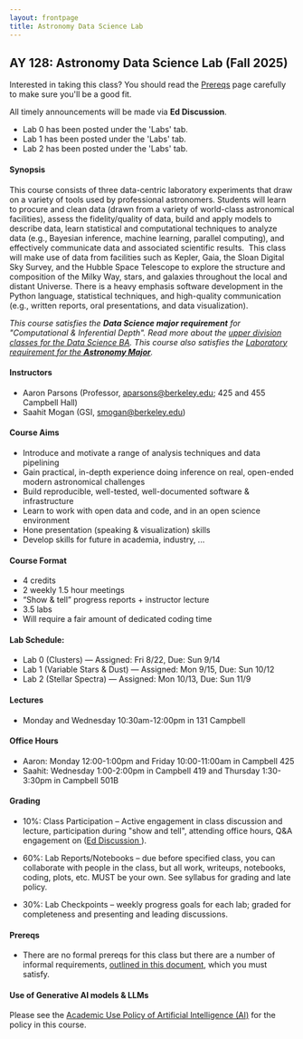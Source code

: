 ```yaml
---
layout: frontpage
title: Astronomy Data Science Lab
---
```


## AY 128: Astronomy Data Science Lab (Fall 2025)


<div class="alert alert-primary" role="alert">

Interested in taking this class? You should read the <a href="https://ucb-datalab.github.io/pages/prereq.html">Prereqs</a> page carefully to make sure you'll be a good fit.<br/>
</div>


<div class="alert alert-info" role="alert">
All timely announcements will be made via <b>Ed Discussion</b>. 
<!-- Please be sure you are <a href="https://edstem.org/us/join/ruZfdd" alt="Ed Discussion">signed up</a>. -->
</div>


<div class="alert alert-primary" role="alert">
<ul>
<li>Lab 0 has been posted under the 'Labs' tab.</li>
<li>Lab 1 has been posted under the 'Labs' tab.</li>
<li>Lab 2 has been posted under the 'Labs' tab.</li>
<!-- <li>4/15 -- Lab 3 has been posted under the 'Labs' tab.</li> -->
</ul>
</div>

#### Synopsis

This course consists of three data-centric laboratory experiments that draw on a variety of tools used by professional astronomers. Students will learn to procure and clean data (drawn from a variety of world-class astronomical facilities), assess the fidelity/quality of data, build and apply models to describe data, learn statistical and computational techniques to analyze data (e.g., Bayesian inference, machine learning, parallel computing), and effectively communicate data and associated scientific results.  This class will make use of data from facilities such as Kepler, Gaia, the Sloan Digital Sky Survey, and the Hubble Space Telescope to explore the structure and composition of the Milky Way, stars, and galaxies throughout the local and distant Universe. There is a heavy emphasis software development in the Python language, statistical techniques, and high-quality communication (e.g., written reports, oral presentations, and data visualization). 


<i>This course satisfies the <b>Data Science major requirement</b> for "Computational & Inferential Depth". Read more about the <a href="https://data.berkeley.edu/degrees/data-science-ba/upper-division">upper division classes for the Data Science BA</a>. This course also satisfies the <a href="https://astro.berkeley.edu/programs/undergraduate-program/astrophysics-major">Laboratory requirement for the <b>Astronomy Major</b></a>.</i>


#### Instructors

* Aaron Parsons (Professor, aparsons@berkeley.edu; 425 and 455 Campbell Hall)
* Saahit Mogan  (GSI, smogan@berkeley.edu)


#### Course Aims

* Introduce and motivate a range of analysis techniques and data pipelining
* Gain practical, in-depth experience doing inference on real, open-ended modern astronomical challenges
* Build reproducible, well-tested, well-documented software & infrastructure
* Learn to work with open data and code, and in an open science environment
* Hone presentation (speaking & visualization) skills
* Develop skills for future in academia, industry, ...


#### Course Format

* 4 credits
* 2 weekly 1.5 hour meetings
* “Show & tell” progress reports + instructor lecture
* 3.5 labs
* Will require a fair amount of dedicated coding time
<!-- * Grad students will do more in-depth labs with a higher expectation for rigor -->

#### Lab Schedule:

* Lab 0 (Clusters) — Assigned: Fri 8/22, Due: Sun 9/14
* Lab 1 (Variable Stars & Dust) — Assigned: Mon 9/15, Due: Sun 10/12
* Lab 2 (Stellar Spectra) — Assigned: Mon 10/13, Due: Sun 11/9
<!-- * Lab 3 (Galaxy Classification) — Assigned: Mon 11/4, Due Fri 12/6 -->

#### Lectures

* Monday and Wednesday 10:30am-12:00pm in 131 Campbell

#### Office Hours

* Aaron: Monday 12:00-1:00pm and Friday 10:00-11:00am in Campbell 425
* Saahit: Wednesday 1:00-2:00pm in Campbell 419 and Thursday 1:30-3:30pm in Campbell 501B 

#### Grading

 * 10%: Class Participation – Active engagement in class discussion and lecture, participation during "show and tell", attending office hours, Q&A engagement on (<a href="https://edstem.org/us/courses/84004/discussion">Ed Discussion </a>).
 
 * 60%: Lab Reports/Notebooks – due before specified class, you can collaborate with people in the class, but all work, writeups, notebooks, coding, plots, etc. MUST be your own. See syllabus for grading and late policy.

 * 30%: Lab Checkpoints – weekly progress goals for each lab; graded for completeness and presenting and leading discussions.

#### Prereqs

* There are no formal prereqs for this class but there are a number of informal requirements, [outlined in this document](https://ucb-datalab.github.io/pages/prereq.html), which you must satisfy.

#### Use of Generative AI models & LLMs

Please see the <a href="https://ucb-datalab.github.io/pages/ai_policy.html">Academic Use Policy of Artificial Intelligence (AI)</a> for the policy in this course.
